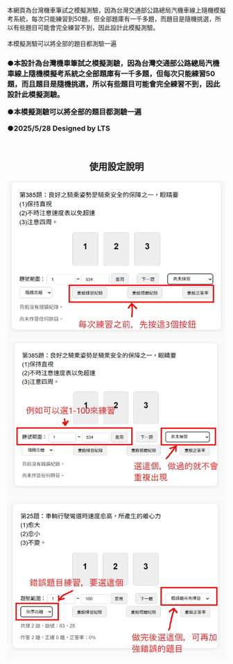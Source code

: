 本網頁為台灣機車筆試之模擬測驗，因為台灣交通部公路總局汽機車線上隨機模擬考系統，每次只能練習到50題，但全部題庫有一千多題，而題目是隨機挑選，所以有些題目可能會完全練習不到，因此設計此模擬測驗。
<br><br>
本模擬測驗可以將全部的題目都測驗一遍

<div class="w3-container w3-teal ">
<h3>
  <p>●本設計為台灣機車筆試之模擬測驗，因為台灣交通部公路總局汽機車線上隨機模擬考系統之全部題庫有一千多題，但每次只能練習50題，而且題目是隨機挑選，所以有些題目可能會完全練習不到，因此設計此模擬測驗。</p>
  <p>●本模擬測驗可以將全部的題目都測驗一遍</p>
  <p>●2025/5/28    Designed by  LTS</p>
</h3>
</div>

<br>

<center>
<h2>使用設定說明</h2>
<div style="text-align:center">
<img  src="01.jpg">
<img  src="02.jpg">
<img  src="03.jpg">
</div>
</center>
